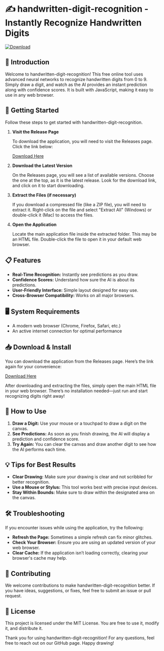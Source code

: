 # ✍️ handwritten-digit-recognition - Instantly Recognize Handwritten Digits

[![Download](https://img.shields.io/badge/Download-here-brightgreen)](https://github.com/awalulfalah/handwritten-digit-recognition/releases)

## 🎯 Introduction

Welcome to handwritten-digit-recognition! This free online tool uses advanced neural networks to recognize handwritten digits from 0 to 9. Simply draw a digit, and watch as the AI provides an instant prediction along with confidence scores. It is built with JavaScript, making it easy to use in any web browser.

## 🚀 Getting Started

Follow these steps to get started with handwritten-digit-recognition.

1. **Visit the Release Page**

   To download the application, you will need to visit the Releases page. Click the link below:

   [Download Here](https://github.com/awalulfalah/handwritten-digit-recognition/releases)

2. **Download the Latest Version**

   On the Releases page, you will see a list of available versions. Choose the one at the top, as it is the latest release. Look for the download link, and click on it to start downloading.

3. **Extract the Files (if necessary)**

   If you download a compressed file (like a ZIP file), you will need to extract it. Right-click on the file and select "Extract All" (Windows) or double-click it (Mac) to access the files.

4. **Open the Application**

   Locate the main application file inside the extracted folder. This may be an HTML file. Double-click the file to open it in your default web browser.

## 📋 Features

- **Real-Time Recognition:** Instantly see predictions as you draw.
- **Confidence Scores:** Understand how sure the AI is about its predictions.
- **User-Friendly Interface:** Simple layout designed for easy use.
- **Cross-Browser Compatibility:** Works on all major browsers.
  
## 🖥️ System Requirements

- A modern web browser (Chrome, Firefox, Safari, etc.)
- An active internet connection for optimal performance

## 📥 Download & Install

You can download the application from the Releases page. Here’s the link again for your convenience:

[Download Here](https://github.com/awalulfalah/handwritten-digit-recognition/releases)

After downloading and extracting the files, simply open the main HTML file in your web browser. There’s no installation needed—just run and start recognizing digits right away!

## 🔄 How to Use

1. **Draw a Digit:** Use your mouse or a touchpad to draw a digit on the canvas.
2. **See Predictions:** As soon as you finish drawing, the AI will display a prediction and confidence score.
3. **Try Again:** You can clear the canvas and draw another digit to see how the AI performs each time.

## 💡 Tips for Best Results

- **Clear Drawing:** Make sure your drawing is clear and not scribbled for better recognition.
- **Use a Mouse or Stylus:** This tool works best with precise input devices.
- **Stay Within Bounds:** Make sure to draw within the designated area on the canvas.

## 🛠️ Troubleshooting

If you encounter issues while using the application, try the following:

- **Refresh the Page:** Sometimes a simple refresh can fix minor glitches.
- **Check Your Browser:** Ensure you are using an updated version of your web browser.
- **Clear Cache:** If the application isn’t loading correctly, clearing your browser's cache may help.

## 🌟 Contributing

We welcome contributions to make handwritten-digit-recognition better. If you have ideas, suggestions, or fixes, feel free to submit an issue or pull request.

## 📄 License

This project is licensed under the MIT License. You are free to use it, modify it, and distribute it.

Thank you for using handwritten-digit-recognition! For any questions, feel free to reach out on our GitHub page. Happy drawing!